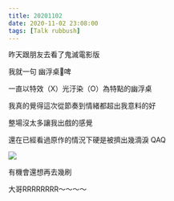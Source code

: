 ```yaml
---
title: 20201102
date: 2020-11-02 23:08:00
tags: [Talk rubbush]
---
```


昨天跟朋友去看了鬼滅電影版
 
我就一句 幽浮桌🐂啤

 <!--more-->
 
一直以特效（X）光汙染（O）為特點的幽浮桌

我真的覺得這次從節奏到情緒都超出我意料的好

整場沒太多讓我出戲的感覺

還在已經看過原作的情況下硬是被擠出幾滴淚 QAQ

<img src="https://dl.dropboxusercontent.com/s/lsq4trpme0yq42e/%E7%9B%B8%E7%89%87%202020-11-2%20%E4%B8%8B%E5%8D%8811%2018%2031.png">
 
有機會還想再去幾刷

大哥RRRRRRRR～～～～
